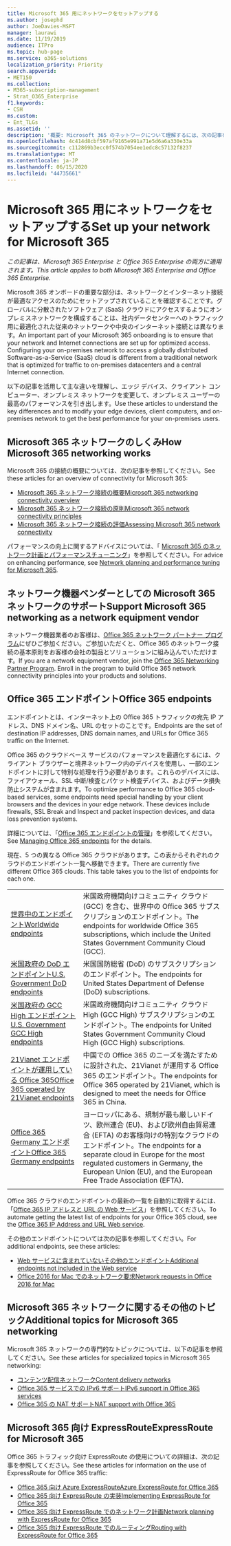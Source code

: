 ```yaml
---
title: Microsoft 365 用にネットワークをセットアップする
ms.author: josephd
author: JoeDavies-MSFT
manager: laurawi
ms.date: 11/19/2019
audience: ITPro
ms.topic: hub-page
ms.service: o365-solutions
localization_priority: Priority
search.appverid:
- MET150
ms.collection:
- M365-subscription-management
- Strat_O365_Enterprise
f1.keywords:
- CSH
ms.custom:
- Ent_TLGs
ms.assetid: ''
description: '概要: Microsoft 365 のネットワークについて理解するには、次の記事を参照してください。'
ms.openlocfilehash: 4c414d8cbf597af9165e991a71e5d6a6a330e33a
ms.sourcegitcommit: c112869b3ecc0f574b7054ee1edc8c57132f8237
ms.translationtype: MT
ms.contentlocale: ja-JP
ms.lasthandoff: 06/15/2020
ms.locfileid: "44735661"
---
```

# <a name="set-up-your-network-for-microsoft-365"></a><span data-ttu-id="f076b-103">Microsoft 365 用にネットワークをセットアップする</span><span class="sxs-lookup"><span data-stu-id="f076b-103">Set up your network for Microsoft 365</span></span>

<span data-ttu-id="f076b-104">*この記事は、Microsoft 365 Enterprise と Office 365 Enterprise の両方に適用されます。*</span><span class="sxs-lookup"><span data-stu-id="f076b-104">*This article applies to both Microsoft 365 Enterprise and Office 365 Enterprise.*</span></span>

<span data-ttu-id="f076b-p101">Microsoft 365 オンボードの重要な部分は、ネットワークとインターネット接続が最適なアクセスのためにセットアップされていることを確認することです。グローバルに分散されたソフトウェア (SaaS) クラウドにアクセスするようにオンプレミスネットワークを構成することは、社内データセンターへのトラフィック用に最適化された従来のネットワークや中央のインターネット接続とは異なります。</span><span class="sxs-lookup"><span data-stu-id="f076b-p101">An important part of your Microsoft 365 onboarding is to ensure that your network and Internet connections are set up for optimized access. Configuring your on-premises network to access a globally distributed Software-as-a-Service (SaaS) cloud is different from a traditional network that is optimized for traffic to on-premises datacenters and a central Internet connection.</span></span> 

<span data-ttu-id="f076b-107">以下の記事を活用して主な違いを理解し、エッジ デバイス、クライアント コンピューター、オンプレミス ネットワークを変更して、オンプレミス ユーザーの最高のパフォーマンスを引き出します。</span><span class="sxs-lookup"><span data-stu-id="f076b-107">Use these articles to understand the key differences and to modify your edge devices, client computers, and on-premises network to get the best performance for your on-premises users.</span></span>

## <a name="how-microsoft-365-networking-works"></a><span data-ttu-id="f076b-108">Microsoft 365 ネットワークのしくみ</span><span class="sxs-lookup"><span data-stu-id="f076b-108">How Microsoft 365 networking works</span></span>

<span data-ttu-id="f076b-109">Microsoft 365 の接続の概要については、次の記事を参照してください。</span><span class="sxs-lookup"><span data-stu-id="f076b-109">See these articles for an overview of connectivity for Microsoft 365:</span></span>

- [<span data-ttu-id="f076b-110">Microsoft 365 ネットワーク接続の概要</span><span class="sxs-lookup"><span data-stu-id="f076b-110">Microsoft 365 networking connectivity overview</span></span>](office-365-networking-overview.md)
- [<span data-ttu-id="f076b-111">Microsoft 365 ネットワーク接続の原則</span><span class="sxs-lookup"><span data-stu-id="f076b-111">Microsoft 365 network connectivity principles</span></span>](office-365-network-connectivity-principles.md)
- [<span data-ttu-id="f076b-112">Microsoft 365 ネットワーク接続の評価</span><span class="sxs-lookup"><span data-stu-id="f076b-112">Assessing Microsoft 365 network connectivity</span></span>](assessing-network-connectivity.md)

<span data-ttu-id="f076b-113">パフォーマンスの向上に関するアドバイスについては、「 [Microsoft 365 のネットワーク計画とパフォーマンスチューニング](network-planning-and-performance.md)」を参照してください。</span><span class="sxs-lookup"><span data-stu-id="f076b-113">For advice on enhancing performance, see [Network planning and performance tuning for Microsoft 365](network-planning-and-performance.md).</span></span>

## <a name="support-microsoft-365-networking-as-a-network-equipment-vendor"></a><span data-ttu-id="f076b-114">ネットワーク機器ベンダーとしての Microsoft 365 ネットワークのサポート</span><span class="sxs-lookup"><span data-stu-id="f076b-114">Support Microsoft 365 networking as a network equipment vendor</span></span>

<span data-ttu-id="f076b-p102">ネットワーク機器業者のお客様は、[Office 365 ネットワーク パートナー プログラム](office-365-networking-partner-program.md)にぜひご参加ください。ご参加いただくと、Office 365 のネットワーク接続の基本原則をお客様の会社の製品とソリューションに組み込んでいただけます。</span><span class="sxs-lookup"><span data-stu-id="f076b-p102">If you are a network equipment vendor, join the [Office 365 Networking Partner Program](office-365-networking-partner-program.md). Enroll in the program to build Office 365 network connectivity principles into your products and solutions.</span></span> 

## <a name="office-365-endpoints"></a><span data-ttu-id="f076b-117">Office 365 エンドポイント</span><span class="sxs-lookup"><span data-stu-id="f076b-117">Office 365 endpoints</span></span>

<span data-ttu-id="f076b-118">エンドポイントとは、インターネット上の Office 365 トラフィックの宛先 IP アドレス、DNS ドメイン名、URL のセットのことです。</span><span class="sxs-lookup"><span data-stu-id="f076b-118">Endpoints are the set of destination IP addresses, DNS domain names, and URLs for Office 365 traffic on the Internet.</span></span> 

<span data-ttu-id="f076b-p103">Office 365 のクラウドベース サービスのパフォーマンスを最適化するには、クライアント ブラウザーと境界ネットワーク内のデバイスを使用し、一部のエンドポイントに対して特別な処理を行う必要があります。これらのデバイスには、ファイアウォール、SSL 中断/検査とパケット検査デバイス、およびデータ損失防止システムが含まれます。</span><span class="sxs-lookup"><span data-stu-id="f076b-p103">To optimize performance to Office 365 cloud-based services, some endpoints need special handling by your client browsers and the devices in your edge network. These devices include firewalls, SSL Break and Inspect and packet inspection devices, and data loss prevention systems.</span></span>

<span data-ttu-id="f076b-121">詳細については、「[Office 365 エンドポイントの管理](managing-office-365-endpoints.md)」を参照してください。</span><span class="sxs-lookup"><span data-stu-id="f076b-121">See [Managing Office 365 endpoints](managing-office-365-endpoints.md) for the details.</span></span>

<span data-ttu-id="f076b-p104">現在、5 つの異なる Office 365 クラウドがあります。この表からそれぞれのクラウドのエンドポイント一覧へ移動できます。</span><span class="sxs-lookup"><span data-stu-id="f076b-p104">There are currently five different Office 365 clouds. This table takes you to the list of endpoints for each one.</span></span>

|||
|:-------|:-----|
| [<span data-ttu-id="f076b-124">世界中のエンドポイント</span><span class="sxs-lookup"><span data-stu-id="f076b-124">Worldwide endpoints</span></span>](urls-and-ip-address-ranges.md) | <span data-ttu-id="f076b-125">米国政府機関向けコミュニティ クラウド (GCC) を含む、世界中の Office 365 サブスクリプションのエンドポイント。</span><span class="sxs-lookup"><span data-stu-id="f076b-125">The endpoints for worldwide Office 365 subscriptions, which include the United States Government Community Cloud (GCC).</span></span> |
| [<span data-ttu-id="f076b-126">米国政府の DoD エンドポイント</span><span class="sxs-lookup"><span data-stu-id="f076b-126">U.S. Government DoD endpoints</span></span>](office-365-u-s-government-dod-endpoints.md) | <span data-ttu-id="f076b-127">米国国防総省 (DoD) のサブスクリプションのエンドポイント。</span><span class="sxs-lookup"><span data-stu-id="f076b-127">The endpoints for United States Department of Defense (DoD) subscriptions.</span></span> |
| [<span data-ttu-id="f076b-128">米国政府の GCC High エンドポイント</span><span class="sxs-lookup"><span data-stu-id="f076b-128">U.S. Government GCC High endpoints</span></span>](office-365-u-s-government-gcc-high-endpoints.md) | <span data-ttu-id="f076b-129">米国政府機関向けコミュニティ クラウド High (GCC High) サブスクリプションのエンドポイント。</span><span class="sxs-lookup"><span data-stu-id="f076b-129">The endpoints for United States Government Community Cloud High (GCC High) subscriptions.</span></span> |
| [<span data-ttu-id="f076b-130">21Vianet エンドポイントが運用している Office 365</span><span class="sxs-lookup"><span data-stu-id="f076b-130">Office 365 operated by 21Vianet endpoints</span></span>](urls-and-ip-address-ranges-21vianet.md) | <span data-ttu-id="f076b-131">中国での Office 365 のニーズを満たすために設計された、21Vianet が運用する Office 365 のエンドポイント。</span><span class="sxs-lookup"><span data-stu-id="f076b-131">The endpoints for Office 365 operated by 21Vianet, which is designed to meet the needs for Office 365 in China.</span></span> |
| [<span data-ttu-id="f076b-132">Office 365 Germany エンドポイント</span><span class="sxs-lookup"><span data-stu-id="f076b-132">Office 365 Germany endpoints</span></span>](office-365-germany-endpoints.md) | <span data-ttu-id="f076b-133">ヨーロッパにある、規制が最も厳しいドイツ、欧州連合 (EU)、および欧州自由貿易連合 (EFTA) のお客様向けの特別なクラウドのエンドポイント。</span><span class="sxs-lookup"><span data-stu-id="f076b-133">The endpoints for a separate cloud in Europe for the most regulated customers in Germany, the European Union (EU), and the European Free Trade Association (EFTA).</span></span> |
|||

<span data-ttu-id="f076b-134">Office 365 クラウドのエンドポイントの最新の一覧を自動的に取得するには、「[Office 365 IP アドレスと URL の Web サービス](office-365-ip-web-service.md)」を参照してください。</span><span class="sxs-lookup"><span data-stu-id="f076b-134">To automate getting the latest list of endpoints for your Office 365 cloud, see the [Office 365 IP Address and URL Web service](office-365-ip-web-service.md).</span></span>

<span data-ttu-id="f076b-135">その他のエンドポイントについては次の記事を参照してください。</span><span class="sxs-lookup"><span data-stu-id="f076b-135">For additional endpoints, see these articles:</span></span>

- [<span data-ttu-id="f076b-136">Web サービスに含まれていないその他のエンドポイント</span><span class="sxs-lookup"><span data-stu-id="f076b-136">Additional endpoints not included in the Web service</span></span>](additional-office365-ip-addresses-and-urls.md)
- [<span data-ttu-id="f076b-137">Office 2016 for Mac でのネットワーク要求</span><span class="sxs-lookup"><span data-stu-id="f076b-137">Network requests in Office 2016 for Mac</span></span>](network-requests-in-office-2016-for-mac.md)


## <a name="additional-topics-for-microsoft-365-networking"></a><span data-ttu-id="f076b-138">Microsoft 365 ネットワークに関するその他のトピック</span><span class="sxs-lookup"><span data-stu-id="f076b-138">Additional topics for Microsoft 365 networking</span></span>

<span data-ttu-id="f076b-139">Microsoft 365 ネットワークの専門的なトピックについては、以下の記事を参照してください。</span><span class="sxs-lookup"><span data-stu-id="f076b-139">See these articles for specialized topics in Microsoft 365 networking:</span></span>

- [<span data-ttu-id="f076b-140">コンテンツ配信ネットワーク</span><span class="sxs-lookup"><span data-stu-id="f076b-140">Content delivery networks</span></span>](content-delivery-networks.md)
- [<span data-ttu-id="f076b-141">Office 365 サービスでの IPv6 サポート</span><span class="sxs-lookup"><span data-stu-id="f076b-141">IPv6 support in Office 365 services</span></span>](ipv6-support.md)
- [<span data-ttu-id="f076b-142">Office 365 の NAT サポート</span><span class="sxs-lookup"><span data-stu-id="f076b-142">NAT support with Office 365</span></span>](nat-support-with-office-365.md)

## <a name="expressroute-for-microsoft-365"></a><span data-ttu-id="f076b-143">Microsoft 365 向け ExpressRoute</span><span class="sxs-lookup"><span data-stu-id="f076b-143">ExpressRoute for Microsoft 365</span></span>

<span data-ttu-id="f076b-144">Office 365 トラフィック向け ExpressRoute の使用についての詳細は、次の記事を参照してください。</span><span class="sxs-lookup"><span data-stu-id="f076b-144">See these articles for information on the use of ExpressRoute for Office 365 traffic:</span></span>

- [<span data-ttu-id="f076b-145">Office 365 向け Azure ExpressRoute</span><span class="sxs-lookup"><span data-stu-id="f076b-145">Azure ExpressRoute for Office 365</span></span>](azure-expressroute.md)
- [<span data-ttu-id="f076b-146">Office 365 向け ExpressRoute の実装</span><span class="sxs-lookup"><span data-stu-id="f076b-146">Implementing ExpressRoute for Office 365</span></span>](implementing-expressroute.md)
- [<span data-ttu-id="f076b-147">Office 365 向け ExpressRoute でのネットワーク計画</span><span class="sxs-lookup"><span data-stu-id="f076b-147">Network planning with ExpressRoute for Office 365</span></span>](network-planning-with-expressroute.md)
- [<span data-ttu-id="f076b-148">Office 365 向け ExpressRoute でのルーティング</span><span class="sxs-lookup"><span data-stu-id="f076b-148">Routing with ExpressRoute for Office 365</span></span>](routing-with-expressroute.md)
